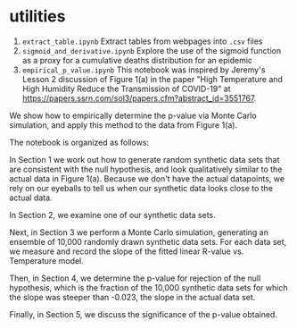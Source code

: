 # utilities


1. `extract_table.ipynb`
Extract tables from webpages into `.csv` files
2. `sigmoid_and_derivative.ipynb` 
Explore the use of the sigmoid function as a proxy for a cumulative deaths distribution for an epidemic
3. `empirical_p_value.ipynb`
This notebook was inspired by Jeremy's Lesson 2 discussion of Figure 1(a) in the paper "High Temperature and High Humidity Reduce the Transmission of COVID-19" at https://papers.ssrn.com/sol3/papers.cfm?abstract_id=3551767.

We show how to empirically determine the p-value via Monte Carlo simulation, and apply this method to the data from Figure 1(a).

The notebook is organized as follows:

In Section 1 we work out how to generate random synthetic data sets that are consistent with the null hypothesis, and look qualitatively similar to the actual data in Figure 1(a). Because we don't have the actual datapoints, we rely on our eyeballs to tell us when our synthetic data looks close to the actual data.

In Section 2, we examine one of our synthetic data sets.

Next, in Section 3 we perform a Monte Carlo simulation, generating an ensemble of 10,000 randomly drawn synthetic data sets. For each data set, we measure and record the slope of the fitted linear R-value vs. Temperature model.

Then, in Section 4, we determine the p-value for rejection of the null hypothesis, which is the fraction of the 10,000 synthetic data sets for which the slope was steeper than -0.023, the slope in the actual data set.

Finally, in Section 5, we discuss the significance of the p-value obtained.
